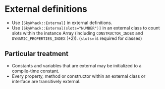 # External definitions

- Use `[SkyWhack::External]` in external definitions.
- Use `[SkyWhack::External(slots="NUMBER")]` in an external class to count slots within the instance Array (including `CONSTRUCTOR_INDEX` and `DYNAMIC_PROPERTIES_INDEX` (+2)). (`slots=` is required for classes)

## Particular treatment

- Constants and variables that are external may be initialized to a compile-time constant.
- Every property, method or constructor within an external class or interface are transitively external.

